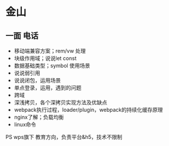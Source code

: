 # 金山

## 一面 电话

- 移动端兼容方案；rem/vw 处理
- 块级作用域；说说let const
- 数据基础类型；symbol 使用场景
- 说说弱引用
- 说说闭包，运用场景
- 单点登录，运用，遇到的问题
- 跨域
- 深浅拷贝，各个深拷贝实现方法及优缺点
- webpack执行过程，loader/plugin，webpack的持续化缓存原理
- nginx了解；负载均衡
- linux命令

PS wps旗下 教育方向，负责平台&h5，技术不限制
